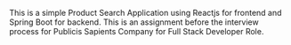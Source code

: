 This is a simple Product Search Application using Reactjs for frontend and Spring Boot for backend.
This is an assignment before the interview process for Publicis Sapients Company for Full Stack Developer Role.





